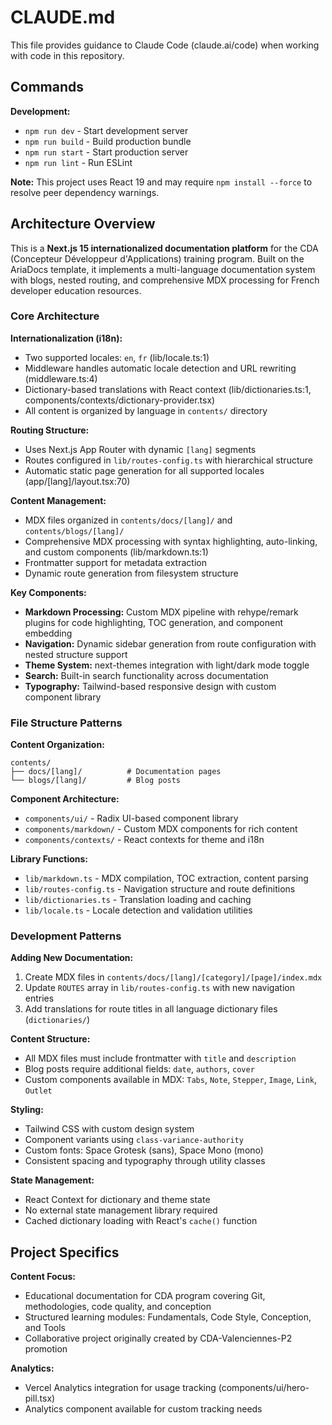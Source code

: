 # CLAUDE.md

This file provides guidance to Claude Code (claude.ai/code) when working with code in this repository.

## Commands

**Development:**
- `npm run dev` - Start development server
- `npm run build` - Build production bundle  
- `npm run start` - Start production server
- `npm run lint` - Run ESLint

**Note:** This project uses React 19 and may require `npm install --force` to resolve peer dependency warnings.

## Architecture Overview

This is a **Next.js 15 internationalized documentation platform** for the CDA (Concepteur Développeur d'Applications) training program. Built on the AriaDocs template, it implements a multi-language documentation system with blogs, nested routing, and comprehensive MDX processing for French developer education resources.

### Core Architecture

**Internationalization (i18n):**
- Two supported locales: `en`, `fr` (lib/locale.ts:1)
- Middleware handles automatic locale detection and URL rewriting (middleware.ts:4)
- Dictionary-based translations with React context (lib/dictionaries.ts:1, components/contexts/dictionary-provider.tsx)
- All content is organized by language in `contents/` directory

**Routing Structure:**
- Uses Next.js App Router with dynamic `[lang]` segments
- Routes configured in `lib/routes-config.ts` with hierarchical structure
- Automatic static page generation for all supported locales (app/[lang]/layout.tsx:70)

**Content Management:**
- MDX files organized in `contents/docs/[lang]/` and `contents/blogs/[lang]/`
- Comprehensive MDX processing with syntax highlighting, auto-linking, and custom components (lib/markdown.ts:1)
- Frontmatter support for metadata extraction
- Dynamic route generation from filesystem structure

**Key Components:**
- **Markdown Processing:** Custom MDX pipeline with rehype/remark plugins for code highlighting, TOC generation, and component embedding
- **Navigation:** Dynamic sidebar generation from route configuration with nested structure support
- **Theme System:** next-themes integration with light/dark mode toggle
- **Search:** Built-in search functionality across documentation
- **Typography:** Tailwind-based responsive design with custom component library

### File Structure Patterns

**Content Organization:**
```
contents/
├── docs/[lang]/          # Documentation pages
└── blogs/[lang]/         # Blog posts
```

**Component Architecture:**
- `components/ui/` - Radix UI-based component library
- `components/markdown/` - Custom MDX components for rich content
- `components/contexts/` - React contexts for theme and i18n

**Library Functions:**
- `lib/markdown.ts` - MDX compilation, TOC extraction, content parsing
- `lib/routes-config.ts` - Navigation structure and route definitions
- `lib/dictionaries.ts` - Translation loading and caching
- `lib/locale.ts` - Locale detection and validation utilities

### Development Patterns

**Adding New Documentation:**
1. Create MDX files in `contents/docs/[lang]/[category]/[page]/index.mdx`
2. Update `ROUTES` array in `lib/routes-config.ts` with new navigation entries
3. Add translations for route titles in all language dictionary files (`dictionaries/`)

**Content Structure:**
- All MDX files must include frontmatter with `title` and `description`
- Blog posts require additional fields: `date`, `authors`, `cover`
- Custom components available in MDX: `Tabs`, `Note`, `Stepper`, `Image`, `Link`, `Outlet`

**Styling:**
- Tailwind CSS with custom design system
- Component variants using `class-variance-authority`
- Custom fonts: Space Grotesk (sans), Space Mono (mono)
- Consistent spacing and typography through utility classes

**State Management:**
- React Context for dictionary and theme state
- No external state management library required
- Cached dictionary loading with React's `cache()` function

## Project Specifics

**Content Focus:**
- Educational documentation for CDA program covering Git, methodologies, code quality, and conception
- Structured learning modules: Fundamentals, Code Style, Conception, and Tools
- Collaborative project originally created by CDA-Valenciennes-P2 promotion

**Analytics:**
- Vercel Analytics integration for usage tracking (components/ui/hero-pill.tsx)
- Analytics component available for custom tracking needs